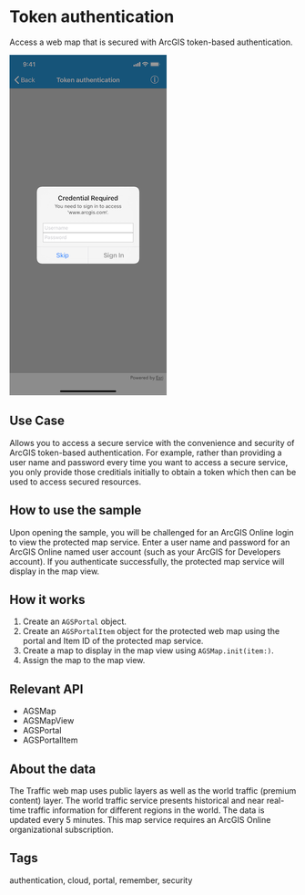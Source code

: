 # Token authentication

Access a web map that is secured with ArcGIS token-based authentication.

![Token Authentication sample](token-authentication.png)

## Use Case

Allows you to access a secure service with the convenience and security of ArcGIS token-based authentication. For example, rather than providing a user name and password every time you want to access a secure service, you only provide those creditials initially to obtain a token which then can be used to access secured resources.

## How to use the sample

Upon opening the sample, you will be challenged for an ArcGIS Online login to view the protected map service. Enter a user name and password for an ArcGIS Online named user account (such as your ArcGIS for Developers account). If you authenticate successfully, the protected map service will display in the map view.

## How it works

1. Create an `AGSPortal` object.
2. Create an `AGSPortalItem` object for the protected web map using the portal and Item ID of the protected map service.
3. Create a map to display in the map view using `AGSMap.init(item:)`.
4. Assign the map to the map view.

## Relevant API

* AGSMap
* AGSMapView
* AGSPortal
* AGSPortalItem

## About the data

The Traffic web map uses public layers as well as the world traffic (premium content) layer. The world traffic service presents historical and near real-time traffic information for different regions in the world. The data is updated every 5 minutes. This map service requires an ArcGIS Online organizational subscription.

## Tags

authentication, cloud, portal, remember, security
